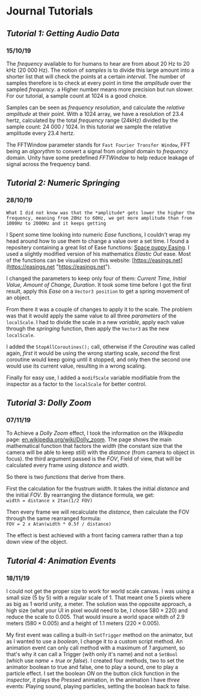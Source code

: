 # **Journal Tutorials**

## *Tutorial 1: Getting Audio Data*

### 15/10/19

The *frequency* available to for humans to hear are from about 20 Hz to 20 kHz (20 000 Hz). The notion of *samples* is to divide this large amount into a shorter list that will check the points at a certain *interval*. The number of samples therefore is to check at every point in time the *amplitude* over the sampled *frequency*. a Higher number means more precision but run slower. For our tutorial, a sample count at 1024 is a good choice. 

Samples can be seen as *frequency resolution*, and calculate the *relative amplitude* at their point. With a 1024 array, we have a resolution of 23.4 hertz, calculated by the total *frequency* range (24kHz) divided by the sample count: 24 000 / 1024. In this tutorial we sample the relative amplitude every 23.4 hertz.

The FFTWindow parameter stands for `Fast Fourier Transfer Window`, FFT being an *algorythm* to convert a signal from *original* domain to *frequency* domain. Unity have some predefined *FFTWindow* to help reduce leakage of signal across the frequency band.

## *Tutorial 2: Numeric Springing*

### 28/10/19

`What I did not know was that the *amplitude* gets lower the higher the frequency, meaning from 20Hz to 60Hz, we get more amplitude than from 1000Hz to 2000Hz and it keeps getting`

I Spent some time looking into numeric *Ease* functions, I couldn't wrap my head around how to use them to change a value over a set time. I found a repositery containing a great list of Ease functions: [Space puppy Easing](https://github.com/lordofduct/spacepuppy-unity-framework/blob/master/SpacepuppyBase/Tween/Easing.cs "Easing functions"). I used a slightly modified version of his mathematics *Elastic Out* ease. Most of the functions can be visualized on this website: [https://easings.net](https://easings.net "https://easings.net").

I changed the parameters to keep only four of them: *Current Time, Initial Value, Amount of Change, Duration*. It took some time before I got the first result, apply this *Ease* on a `Vector3 position` to get a spring movement of an object.

From there it was a couple of changes to apply it to the scale. The problem was that it would apply the same value to all three *parameters* of the `localScale`. I had to divide the scale in a new *variable*, apply each value through the *springing* function, then apply the `Vector3` as the new `localScale`.

I added the `StopAllCoroutines();` call, otherwise if the *Coroutine* was called again, *first* it would be using the wrong starting scale, *second* the first coroutine would keep going until it stopped, and only then the second one would use its current value, resulting in a wrong scaling.

Finally for easy use, I added a `modifScale` variable modifiable from the inspector as a factor to the `localScale` for better control.

## *Tutorial 3: Dolly Zoom*

### 07/11/19

To Achieve a *Dolly Zoom* effect, I took the information on the *Wikipedia* page: [en.wikipedia.org/wiki/Dolly_zoom](https://en.wikipedia.org/wiki/Dolly_zoom "Dolly Zoom"). The page shows the main mathematical function that factors the *width* (the constant size that the camera will be able to keep still) with the *distance* (from camera to object in focus). the third argument passed is the *FOV*, Field of view, that will be calculated every frame using *distance* and *width*.

So there is two *functions* that derive from there.

First the calculation for the frustrum *width*. It takes the initial *distance* and the initial *FOV*. By rearranging the distance formula, we get:  
`width = distance x 2tan(1/2 FOV)`  

Then every frame we will recalculate the *distance*, then calculate the FOV through the same rearranged formula:  
`FOV = 2 x Atan(width * 0.5f / distance)`

The effect is best achieved with a front facing camera rather than a top down view of the object.

## *Tutorial 4: Animation Events*

### 18/11/19

I could not get the proper size to work for world scale canvas. I was using a small size (5 by 5) with a regular scale of 1. That meant one 5 pixels where as big as 1 world unity, a meter. The solution was the opposite approach, a high size (what your UI in pixel would need to be, I chose $580 \times 220$) and reduce the scale to 0.005. That would insure a world space witdh of 2.9 meters ($580 \times 0.005$) and a height of 1.1 meters ($220 \times 0.005$).

My first event was calling a built-in `SetTrigger` method on the animator, but as I wanted to use a *boolean*, I change it to a custom script method. An animation event can only call method with a maximum of *1* argument, so that's why it can call a Trigger (with only it's name) and not a `SetBool` (which use *name* + *true* or *false*). I created four methods, two to set the animator boolean to true and false, one to play a sound, one to play a particle effect. I set the boolean *ON* on the button click function in the *inspector*, it plays the *Pressed* animation, in the animation I have *three* events: Playing sound, playing particles, setting the boolean back to false.
